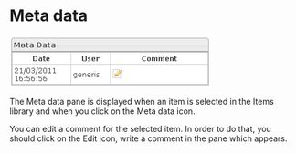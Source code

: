 <!--
parent:
    title: Manage_Items
author:
    - 'Jérôme Bogaerts'
created_at: '2012-04-12 16:53:28'
updated_at: '2013-03-13 13:32:40'
tags:
    - 'Manage Items'
-->

Meta data
=========

![](../resources/items-metadata.png)

The Meta data pane is displayed when an item is selected in the Items library and when you click on the Meta data icon.

You can edit a comment for the selected item. In order to do that, you should click on the Edit icon, write a comment in the pane which appears.

